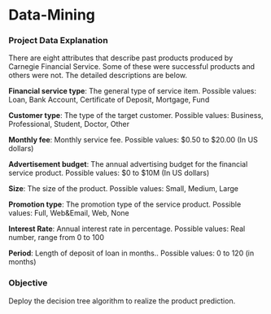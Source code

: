 # Data-Mining
### Project Data Explanation
There are eight attributes that describe past products produced by Carnegie Financial Service. Some of these were successful products and others were not. The detailed descriptions are below.

**Financial service type**: The general type of service item.
Possible values: Loan, Bank Account, Certificate of Deposit, Mortgage, Fund

**Customer type**: The type of the target customer.
Possible values: Business, Professional, Student, Doctor, Other

**Monthly fee**: Monthly service fee.
Possible values: $0.50 to $20.00 (In US dollars)

**Advertisement budget**: The annual advertising budget for the financial service product.
Possible values: $0 to $10M (In US dollars)

**Size**: The size of the product.
Possible values: Small, Medium, Large

**Promotion type**: The promotion type of the service product.
Possible values: Full, Web&Email, Web, None

**Interest Rate**: Annual interest rate in percentage.
Possible values: Real number, range from 0 to 100

**Period**: Length of deposit of loan in months..
Possible values: 0 to 120 (in months)

### Objective
Deploy the decision tree algorithm to realize the product prediction.
